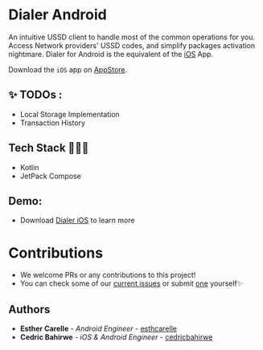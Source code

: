 # Dialer Android
An intuitive USSD client to handle most of the common operations for you. Access Network providers' USSD codes, and simplify packages activation nightmare.
Dialer for Android is the equivalent of the [iOS](https://github.com/cedricbahirwe/dialer) App.

Download the `iOS` app on [AppStore](https://apps.apple.com/ke/app/dial-it/id1591756747).

## ✨ TODOs :
- Local Storage Implementation
- Transaction History

## Tech Stack 🧑🏽‍💻

- Kotlin
- JetPack Compose
        
## Demo:
* Download [Dialer iOS](https://apps.apple.com/ke/app/dial-it/id1591756747) to learn more

# Contributions

- We welcome PRs or any contributions to this project!
- You can check some of our [current issues](https://github.com/cedricbahirwe/dialer-android/issues) or submit [one](https://github.com/cedricbahirwe/dialer-android/issues/new) yourself✨

## Authors

* **Esther Carelle** - *Android Engineer* - [esthcarelle](https://github.com/esthcarelle)
* **Cedric Bahirwe** - *iOS & Android Engineer* - [cedricbahirwe](https://github.com/cedricbahirwe)
